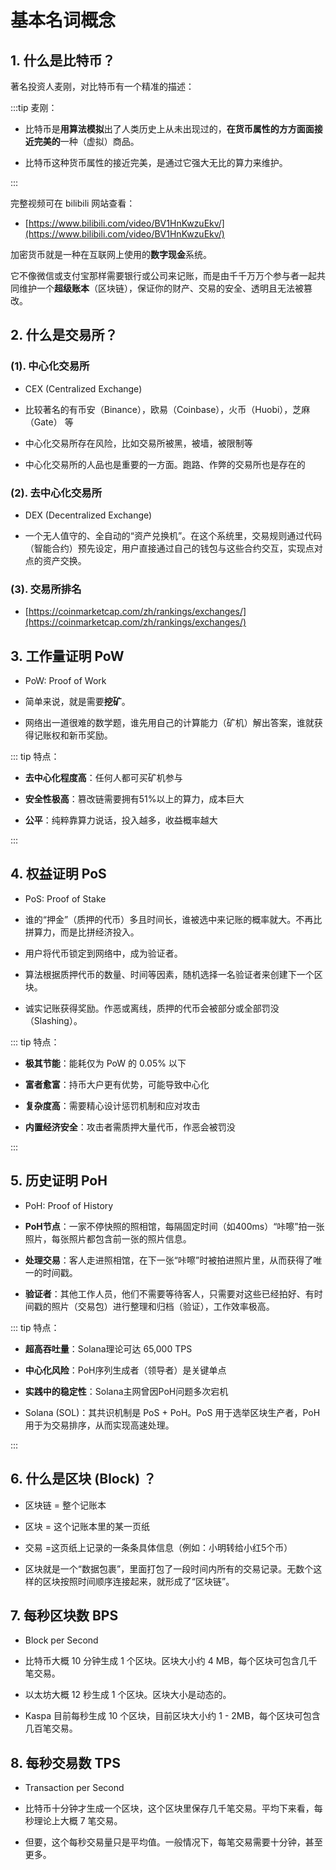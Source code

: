 
# 基本名词概念

## 1. 什么是比特币？

著名投资人麦刚，对比特币有一个精准的描述：

:::tip 麦刚：

 - 比特币是**用算法模拟**出了人类历史上从未出现过的，**在货币属性的方方面面接近完美的**一种（虚拟）商品。
 
 - 比特币这种货币属性的接近完美，是通过它强大无比的算力来维护。

:::

完整视频可在 bilibili 网站查看：

- [https://www.bilibili.com/video/BV1HnKwzuEkv/](https://www.bilibili.com/video/BV1HnKwzuEkv/)


加密货币就是一种在互联网上使用的**数字现金**系统。

它不像微信或支付宝那样需要银行或公司来记账，而是由千千万万个参与者一起共同维护一个**超级账本**（区块链），保证你的财产、交易的安全、透明且无法被篡改。



## 2. 什么是交易所？

### (1). 中心化交易所

  - CEX (Centralized Exchange)

  - 比较著名的有币安（Binance），欧易（Coinbase），火币（Huobi），芝麻（Gate） 等

  - 中心化交易所存在风险，比如交易所被黑，被墙，被限制等

  - 中心化交易所的人品也是重要的一方面。跑路、作弊的交易所也是存在的


### (2). 去中心化交易所

  - DEX (Decentralized Exchange)

  - 一个​​无人值守的、全自动的“资产兑换机”​​。在这个系统里，交易规则通过代码（智能合约）预先设定，用户直接通过自己的钱包与这些合约交互，实现点对点的资产交换。


### (3). 交易所排名

- [https://coinmarketcap.com/zh/rankings/exchanges/](https://coinmarketcap.com/zh/rankings/exchanges/)



## 3. 工作量证明 PoW

- PoW: Proof of Work

- 简单来说，就是需要**挖矿**。

- 网络出一道很难的数学题，谁先用自己的计算能力（矿机）解出答案，谁就获得记账权和新币奖励。

::: tip 特点：

- **去中心化程度高**​：任何人都可买矿机参与

- **安全性极高​**​：篡改链需要拥有51%以上的算力，成本巨大

- **公平​​**：纯粹靠算力说话，投入越多，收益概率越大

:::


## 4. 权益证明 PoS

- PoS: Proof of Stake

- 谁的“押金”（质押的代币）多且时间长，谁被选中来记账的概率就大。不再比拼算力，而是比拼经济投入。

- 用户将代币锁定到网络中，成为验证者。

- 算法根据质押代币的数量、时间等因素，随机选择一名验证者来创建下一个区块。

- 诚实记账获得奖励。作恶或离线，质押的代币会被部分或全部罚没（Slashing）。

::: tip 特点：

- **极其节能​​**：能耗仅为 PoW 的 0.05% 以下

- **富者愈富**​​：持币大户更有优势，可能导致中心化

- **​复杂度高**​：需要精心设计惩罚机制和应对攻击

- **内置经济安全​**​：攻击者需质押大量代币，作恶会被罚没

:::


## 5. 历史证明 PoH

- PoH: Proof of History

- **​​PoH节点​​​**：一家不停快照的照相馆，每隔固定时间（如400ms）“咔嚓”拍一张照片，每张照片都包含前一张的照片信息。

- **处理交易​​​**：客人走进照相馆，在下一张“咔嚓”时被拍进照片里，从而获得了唯一的时间戳。

- **​​验证者​​**​：其他工作人员，他们不需要等待客人，只需要对这些已经拍好、有时间戳的照片（交易包）进行整理和归档（验证），工作效率极高。

::: tip 特点：

- **超高吞吐量​**​：Solana理论可达 65,000 TPS

- **中心化风险​**​：PoH序列生成者（领导者）是关键单点

- **实践中的稳定性​**​：Solana主网曾因PoH问题多次宕机

- Solana (SOL)​​：其共识机制是 ​​PoS + PoH​​。PoS 用于选举区块生产者，PoH 用于为交易排序，从而实现高速处理。

:::


## 6. 什么是区块 (Block) ？

- 区块链​​ = ​​整个记账本​

- 区块​​ = ​​这个记账本里的某一页纸​

- 交易​​ = ​​这页纸上记录的一条条具体信息​​（例如：小明转给小红5个币）

- 区块就是一个“数据包裹”​​，里面打包了一段时间内所有的交易记录。无数个这样的区块按照时间顺序连接起来，就形成了“区块链”。


## 7. 每秒区块数 BPS

- Block per Second

- 比特币大概 10 分钟生成 1 个区块。区块大小约 4 MB，每个区块可包含几千笔交易。

- 以太坊大概 12 秒生成 1 个区块。区块大小是动态的。

- Kaspa 目前每秒生成 10 个区块，目前区块大小约 1 - 2MB，每个区块可包含几百笔交易。


## 8. 每秒交易数 TPS

- Transaction per Second

- 比特币十分钟才生成一个区块，这个区块里保存几千笔交易。平均下来看，每秒理论上大概 7 笔交易。

- 但要，这个每秒交易量只是平均值。一般情况下，每笔交易需要十分钟，甚至更多。

